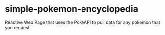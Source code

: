 # simple-pokemon-encyclopedia
 Reactive Web Page that uses the PokeAPI to pull data for any pokemon that you request.
